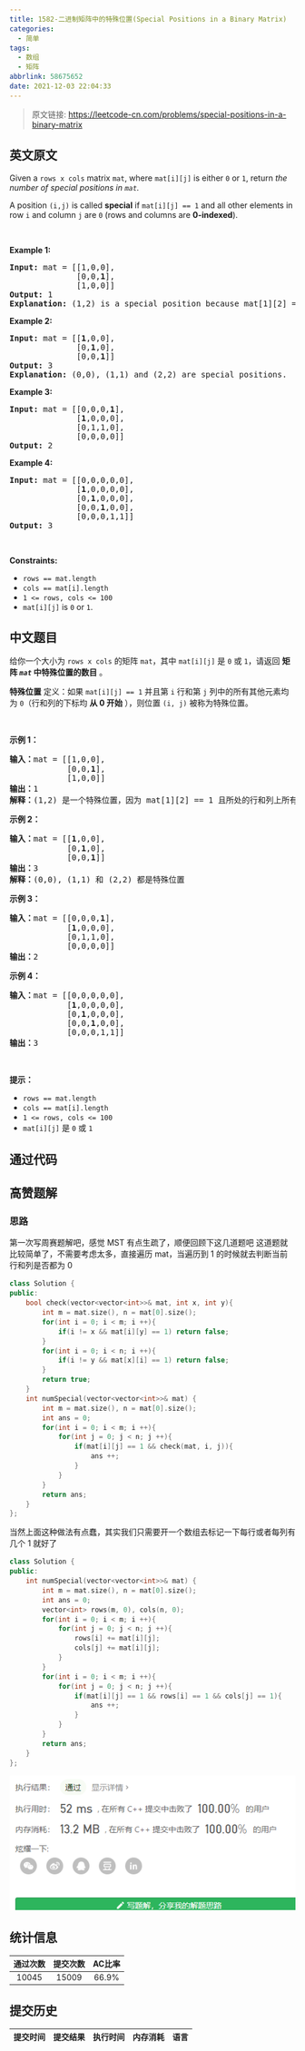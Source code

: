 ```yaml
---
title: 1582-二进制矩阵中的特殊位置(Special Positions in a Binary Matrix)
categories:
  - 简单
tags:
  - 数组
  - 矩阵
abbrlink: 58675652
date: 2021-12-03 22:04:33
---
```


> 原文链接: https://leetcode-cn.com/problems/special-positions-in-a-binary-matrix


## 英文原文
<div><p>Given a&nbsp;<code>rows x cols</code>&nbsp;matrix&nbsp;<code>mat</code>,&nbsp;where <code>mat[i][j]</code> is either <code>0</code> or <code>1</code>,&nbsp;return <em>the number of special positions in <code>mat</code>.</em></p>

<p>A position <code>(i,j)</code> is called <strong>special</strong>&nbsp;if&nbsp;<code>mat[i][j] == 1</code> and all other elements in row <code>i</code>&nbsp;and column <code>j</code>&nbsp;are <code>0</code> (rows and columns are <strong>0-indexed</strong>).</p>

<p>&nbsp;</p>
<p><strong>Example 1:</strong></p>

<pre>
<strong>Input:</strong> mat = [[1,0,0],
&nbsp;             [0,0,<strong>1</strong>],
&nbsp;             [1,0,0]]
<strong>Output:</strong> 1
<strong>Explanation:</strong> (1,2) is a special position because mat[1][2] == 1 and all other elements in row 1 and column 2 are 0.
</pre>

<p><strong>Example 2:</strong></p>

<pre>
<strong>Input:</strong> mat = [[<strong>1</strong>,0,0],
&nbsp;             [0,<strong>1</strong>,0],
&nbsp;             [0,0,<strong>1</strong>]]
<strong>Output:</strong> 3
<strong>Explanation:</strong> (0,0), (1,1) and (2,2) are special positions. 
</pre>

<p><strong>Example 3:</strong></p>

<pre>
<strong>Input:</strong> mat = [[0,0,0,<strong>1</strong>],
&nbsp;             [<strong>1</strong>,0,0,0],
&nbsp;             [0,1,1,0],
&nbsp;             [0,0,0,0]]
<strong>Output:</strong> 2
</pre>

<p><strong>Example 4:</strong></p>

<pre>
<strong>Input:</strong> mat = [[0,0,0,0,0],
&nbsp;             [<strong>1</strong>,0,0,0,0],
&nbsp;             [0,<strong>1</strong>,0,0,0],
&nbsp;             [0,0,<strong>1</strong>,0,0],
&nbsp;             [0,0,0,1,1]]
<strong>Output:</strong> 3
</pre>

<p>&nbsp;</p>
<p><strong>Constraints:</strong></p>

<ul>
	<li><code>rows == mat.length</code></li>
	<li><code>cols == mat[i].length</code></li>
	<li><code>1 &lt;= rows, cols &lt;= 100</code></li>
	<li><code>mat[i][j]</code> is <code>0</code> or <code>1</code>.</li>
</ul>
</div>

## 中文题目
<div><p>给你一个大小为 <code>rows x cols</code> 的矩阵 <code>mat</code>，其中 <code>mat[i][j]</code> 是 <code>0</code> 或 <code>1</code>，请返回 <strong>矩阵&nbsp;<em><code>mat</code></em> 中特殊位置的数目</strong> 。</p>

<p><strong>特殊位置</strong> 定义：如果 <code>mat[i][j] == 1</code> 并且第 <code>i</code> 行和第 <code>j</code> 列中的所有其他元素均为 <code>0</code>（行和列的下标均 <strong>从 0 开始</strong> ），则位置 <code>(i, j)</code> 被称为特殊位置。</p>

<p>&nbsp;</p>

<p><strong>示例 1：</strong></p>

<pre><strong>输入：</strong>mat = [[1,0,0],
&nbsp;           [0,0,<strong>1</strong>],
&nbsp;           [1,0,0]]
<strong>输出：</strong>1
<strong>解释：</strong>(1,2) 是一个特殊位置，因为 mat[1][2] == 1 且所处的行和列上所有其他元素都是 0
</pre>

<p><strong>示例 2：</strong></p>

<pre><strong>输入：</strong>mat = [[<strong>1</strong>,0,0],
&nbsp;           [0,<strong>1</strong>,0],
&nbsp;           [0,0,<strong>1</strong>]]
<strong>输出：</strong>3
<strong>解释：</strong>(0,0), (1,1) 和 (2,2) 都是特殊位置
</pre>

<p><strong>示例 3：</strong></p>

<pre><strong>输入：</strong>mat = [[0,0,0,<strong>1</strong>],
&nbsp;           [<strong>1</strong>,0,0,0],
&nbsp;           [0,1,1,0],
&nbsp;           [0,0,0,0]]
<strong>输出：</strong>2
</pre>

<p><strong>示例 4：</strong></p>

<pre><strong>输入：</strong>mat = [[0,0,0,0,0],
&nbsp;           [<strong>1</strong>,0,0,0,0],
&nbsp;           [0,<strong>1</strong>,0,0,0],
&nbsp;           [0,0,<strong>1</strong>,0,0],
&nbsp;           [0,0,0,1,1]]
<strong>输出：</strong>3
</pre>

<p>&nbsp;</p>

<p><strong>提示：</strong></p>

<ul>
	<li><code>rows == mat.length</code></li>
	<li><code>cols == mat[i].length</code></li>
	<li><code>1 &lt;= rows, cols &lt;= 100</code></li>
	<li><code>mat[i][j]</code> 是 <code>0</code> 或 <code>1</code></li>
</ul>
</div>

## 通过代码
<RecoDemo>
</RecoDemo>


## 高赞题解
### 思路
第一次写周赛题解吧，感觉 MST 有点生疏了，顺便回顾下这几道题吧
这道题就比较简单了，不需要考虑太多，直接遍历 mat，当遍历到 1 的时候就去判断当前行和列是否都为 0

```C++
class Solution {
public:
    bool check(vector<vector<int>>& mat, int x, int y){
        int m = mat.size(), n = mat[0].size();
        for(int i = 0; i < m; i ++){
            if(i != x && mat[i][y] == 1) return false;
        }
        for(int i = 0; i < n; i ++){
            if(i != y && mat[x][i] == 1) return false;
        }
        return true;
    }
    int numSpecial(vector<vector<int>>& mat) {
        int m = mat.size(), n = mat[0].size();
        int ans = 0;
        for(int i = 0; i < m; i ++){
            for(int j = 0; j < n; j ++){
                if(mat[i][j] == 1 && check(mat, i, j)){
                    ans ++;   
                }
            }
        }
        return ans;
    }
};
```

当然上面这种做法有点蠢，其实我们只需要开一个数组去标记一下每行或者每列有几个 1 就好了

```C++
class Solution {
public:
    int numSpecial(vector<vector<int>>& mat) {
        int m = mat.size(), n = mat[0].size();
        int ans = 0;
        vector<int> rows(m, 0), cols(n, 0);
        for(int i = 0; i < m; i ++){
            for(int j = 0; j < n; j ++){
                rows[i] += mat[i][j];
                cols[j] += mat[i][j];
            }
        }
        for(int i = 0; i < m; i ++){
            for(int j = 0; j < n; j ++){
                if(mat[i][j] == 1 && rows[i] == 1 && cols[j] == 1){
                    ans ++;   
                }
            }
        }
        return ans;
    }
};
```
![image.png](../images/special-positions-in-a-binary-matrix-0.png)



## 统计信息
| 通过次数 | 提交次数 | AC比率 |
| :------: | :------: | :------: |
|    10045    |    15009    |   66.9%   |

## 提交历史
| 提交时间 | 提交结果 | 执行时间 |  内存消耗  | 语言 |
| :------: | :------: | :------: | :--------: | :--------: |
